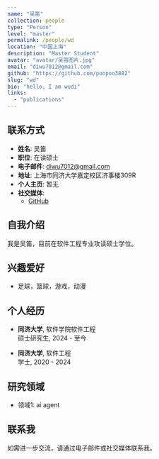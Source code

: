 ```yaml
---
name: "吴笛"
collection: people
type: "Person"
level: "master"
permalink: /people/wd
location: "中国上海"
description: "Master Student"
avatar: "avatar/吴笛图片.jpg"
email: "diwu7012@gmail.com"
github: "https://github.com/poopoo3882"
slug: "wd"
bio: "hello, I am wudi"
links:
  - "publications"
---
```


## 联系方式

- **姓名**: 吴笛
- **职位**: 在读硕士
- **电子邮件**: diwu7012@gmail.com
- **地址**: 上海市同济大学嘉定校区济事楼309R
- **个人主页**: 暂无
- **社交媒体**:
    - [GitHub](https://github.com/poopoo3882)



## 自我介绍

我是吴笛，目前在软件工程专业攻读硕士学位。

## 兴趣爱好

- 足球，篮球，游戏，动漫

## 个人经历

- **同济大学**, 软件学院软件工程  
  硕士研究生, 2024 - 至今

- **同济大学**, 软件工程  
  学士, 2020 - 2024


## 研究领域

- 领域1: ai agent


## 联系我

如需进一步交流，请通过电子邮件或社交媒体联系我。